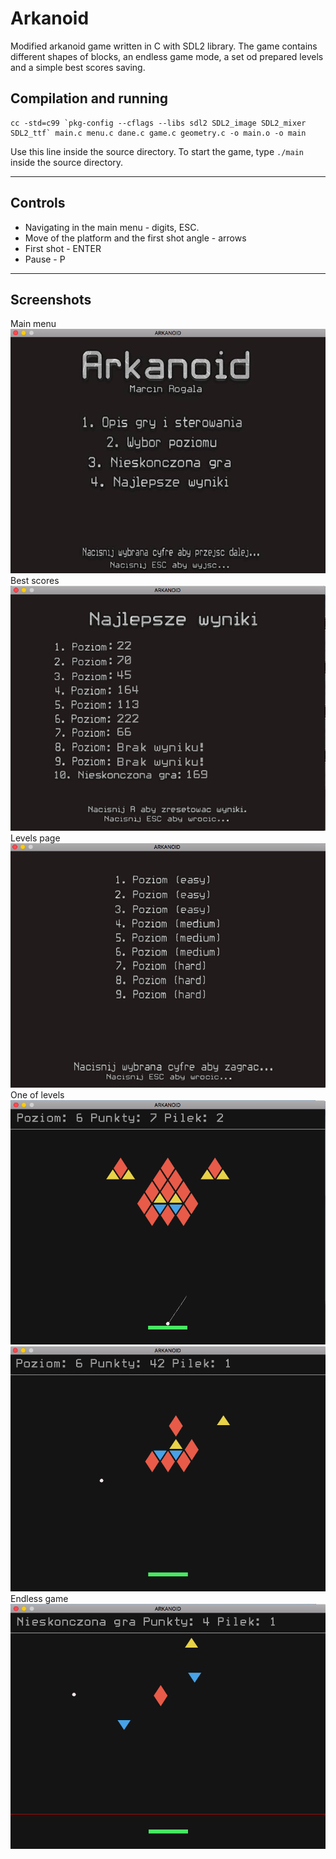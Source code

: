 # Arkanoid

Modified arkanoid game written in C with SDL2 library. The game contains different shapes of blocks, an endless game mode, a set od prepared levels and a simple best scores saving.

## Compilation and running
```
cc -std=c99 `pkg-config --cflags --libs sdl2 SDL2_image SDL2_mixer SDL2_ttf` main.c menu.c dane.c game.c geometry.c -o main.o -o main
```

Use this line inside the source directory.
To start the game, type `./main` inside the source directory.

___
## Controls
+ Navigating in the main menu - digits, ESC.
+ Move of the platform and the first shot angle - arrows
+ First shot - ENTER
+ Pause - P
___

## Screenshots

Main menu
![main_menu](img/readme_img/main_menu.png)
Best scores
![best_res](img/readme_img/best_res.png)
Levels page
![lvl_menu](img/readme_img/lvl_menu.png)
One of levels
![game2](img/readme_img/game2.png)
![game1](img/readme_img/game1.png)
Endless game
![inf_game](img/readme_img/inf_game.png)


